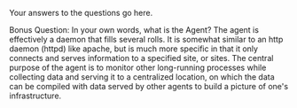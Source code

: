 Your answers to the questions go here.

Bonus Question: In your own words, what is the Agent?
   The agent is effectively a daemon that fills several
   rolls. It is somewhat similar to an http daemon (httpd) 
   like apache, but is much more specific in that it only
   connects and serves information to a specified site, or
   sites. The central purpose of the agent
   is to monitor other long-running processes while collecting
   data and serving it to a centralized location, on which
   the data can be compiled with data served by other agents
   to build a picture of one's infrastructure. 
   

